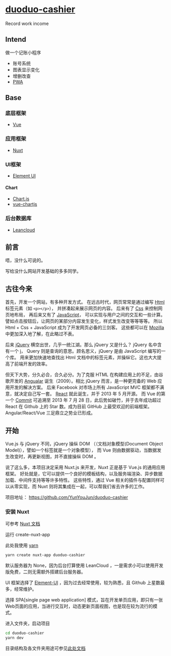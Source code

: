# [duoduo-cashier](https://github.com/YunYouJun/duoduo-cashier)

Record work income

## Intend

做一个记账小程序

- 账号系统
- 图表显示变化
- 增删改查
- [PWA](https://pwa.nuxtjs.org/)

## Base

### 底层框架

- [Vue](https://cn.vuejs.org/)

### 应用框架

- [Nuxt](https://zh.nuxtjs.org/)

### UI框架

- [Element UI](https://github.com/ElemeFE/element)

#### Chart

- [Chart.js](https://github.com/chartjs/Chart.js)
- [vue-chartjs](https://github.com/apertureless/vue-chartjs)

### 后台数据库

- [Leancloud](https://leancloud.cn/)

## 前言

唔，没什么可说的。

写给没什么网站开发基础的多多同学。

## 古往今来

首先，开发一个网站，有多种开发方式。
在远古时代，网页常常是通过编写 [Html](https://developer.mozilla.org/zh-CN/docs/Web/HTML) 标签元素（如 `<p></p>`），
并拼凑起来展示网页的内容。
后来有了 [Css](https://developer.mozilla.org/zh-CN/docs/Web/CSS) 来控制网页地布局，
再后来又有了 [JavaScript](https://developer.mozilla.org/zh-CN/docs/Web/JavaScript)，
可以实现与用户之间的交互和一些计算。
譬如点击按钮后，让网页的某部分内容发生变化，样式发生改变等等等等。
所以 Html + Css + JavaScript 成为了开发网页必备的三剑客。
这些都可以在 [Mozilla](https://developer.mozilla.org/) 中更加深入地了解，在此略过不表。

后来 [jQuery](https://jquery.com/) 横空出世，几乎一统江湖。那么 jQuery 又是什么？
jQuery 名中含有一个 j， Query 则是查询的意思。顾名思义，jQuery 是由 JavaScript 编写的一个库。
用来更加快速地查找出 Html 文档中的标签元素，并操纵它。这也大大提高了前端开发的效率。

但天下大势，分久必合，合久必分。为了克服 HTML 在构建应用上的不足，由谷歌开发的 [Angualar](https://github.com/angular/angular) 诞生（2009）。相比 jQuery 而言，是一种更完备的 Web 应用开发的解决方案。
后来 Facebook 对市场上所有 JavaScript MVC 框架都不满意，就决定自己写一套。
[React](https://github.com/facebook/react/) 就此诞生，并于 2013 年 5 月开源。
而 Vue 的第一个 [Commit](https://github.com/vuejs/vue/commit/83fac017f96f34c92c3578796a7ddb443d4e1f17) 可追溯至 2013 年 7 月 28 日，此后势如破竹，并于去年成功超过 React 在 Github 上的 Star 数。成为目前 GitHub 上最受欢迎的前端框架。
Angular/React/Vue 三足鼎立之势业已形成。

## 开始

Vue.js 与 jQuery 不同，jQuery 操纵 DOM （（文档对象模型(Document Object Model)），譬如一个标签就是一个对象模型），
而 Vue 则由数据驱动，当数据发生改变时，再更新视图，并不直接操纵 DOM 。

说了这么多，本项目决定采用 Nuxt.js 来开发，Nuxt 正是基于 Vue.js 的通用应用框架。
好处就是，它可以提供一个良好的模板结构，以及服务端渲染、异步数据加载、中间件支持等等许多特性。
这些特性，通过 Vue 相关的插件与配置同样可以从零实现，而 Nuxt 则将其集成在一起，可以帮我们省去许多的工作。

项目地址： <https://github.com/YunYouJun/duoduo-cashier>

### 安装 Nuxt

可参考 [Nuxt 文档](https://zh.nuxtjs.org/guide/installation/)

运行 create-nuxt-app

此处我使用 [yarn](https://www.yarnpkg.com/zh-Hans/)

```sh
yarn create nuxt-app duoduo-cashier
```

默认服务器为 None，因为后台打算使用 LeanCloud ，一是需求小可以使用开发版免费，二则无需额外搭建后台服务器。

UI 框架选择了 [Element-UI](https://github.com/ElemeFE/element) ，因为过去经常使用，较为熟悉，且 Github 上星数最多，经常维护。

选择 SPA[single page web application] 模式，旨在开发单页应用，即只有一张Web页面的应用，当进行交互时，动态更新页面视图，也是现在较为流行的模式。

进入文件夹，启动项目

```sh
cd duoduo-cashier
yarn dev
```

目录结构及各文件夹用途可参见[此处文档](https://zh.nuxtjs.org/guide/directory-structure)

